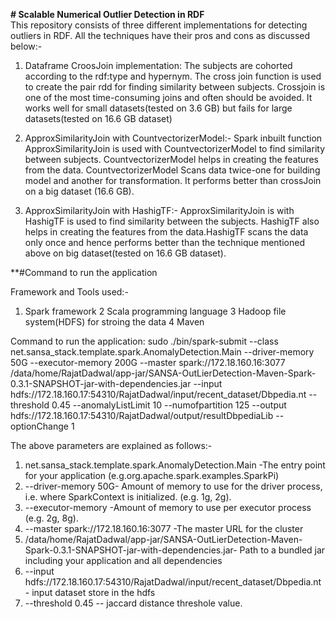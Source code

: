 **# Scalable Numerical Outlier Detection in RDF**  
This repository consists of three different implementations for detecting outliers in RDF. All the techniques have their pros and cons as discussed below:-  

1. Dataframe CroosJoin implementation:
   The subjects are cohorted according to the rdf:type and hypernym. The cross join function is used to create the pair rdd for 
   finding similarity between subjects. Crossjoin is one of the most time-consuming joins and often should be avoided. It works 
   well for small datasets(tested on 3.6 GB) but fails for large datasets(tested on 16.6 GB dataset)
   
2. ApproxSimilarityJoin with CountvectorizerModel:-
   Spark inbuilt function ApproxSimilarityJoin is used with CountvectorizerModel to find similarity between subjects.
   CountvectorizerModel helps in creating the features from the data. CountvectorizerModel Scans data twice-one for building 
   model and another for transformation. It performs better than crossJoin on a big dataset (16.6 GB).
   
3. ApproxSimilarityJoin with HashigTF:-
   ApproxSimilarityJoin is with HashigTF is used to find similarity between the subjects. HashigTF also helps in creating the 
   features from the data.HashigTF scans the data only once and hence performs better than the technique mentioned above on big 
   dataset(tested on 16.6 GB dataset). 
   
  **#Command to run the application  
  
  Framework and Tools used:-
  1. Spark framework
  2  Scala programming language
  3  Hadoop file system(HDFS) for stroing the data
  4  Maven
  
  Command to run the application:
sudo ./bin/spark-submit --class net.sansa_stack.template.spark.AnomalyDetection.Main --driver-memory 50G --executor-memory 200G --master spark://172.18.160.16:3077 /data/home/RajatDadwal/app-jar/SANSA-OutLierDetection-Maven-Spark-0.3.1-SNAPSHOT-jar-with-dependencies.jar --input hdfs://172.18.160.17:54310/RajatDadwal/input/recent_dataset/Dbpedia.nt --threshold 0.45 --anomalyListLimit 10 --numofpartition 125 --output hdfs://172.18.160.17:54310/RajatDadwal/output/resultDbpediaLib --optionChange 1
 
 The above parameters are explained as follows:-
 1) net.sansa_stack.template.spark.AnomalyDetection.Main -The entry point for your application 
   (e.g.org.apache.spark.examples.SparkPi)
 2) --driver-memory 50G- Amount of memory to use for the driver process, i.e. where SparkContext is initialized. (e.g. 1g, 
     2g). 
 3) --executor-memory -Amount of memory to use per executor process (e.g. 2g, 8g).
 4) --master spark://172.18.160.16:3077 -The master URL for the cluster 
 5) /data/home/RajatDadwal/app-jar/SANSA-OutLierDetection-Maven-Spark-0.3.1-SNAPSHOT-jar-with-dependencies.jar- Path to a 
     bundled jar including your application and all dependencies
 6) --input hdfs://172.18.160.17:54310/RajatDadwal/input/recent_dataset/Dbpedia.nt - input dataset store in the hdfs
 7) --threshold 0.45 -- jaccard distance threshole value. 
 
 
  

